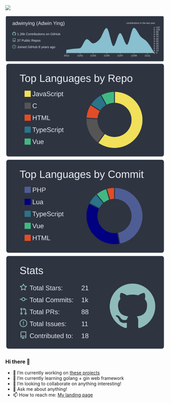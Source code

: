 ![](https://komarev.com/ghpvc/?username=adwinying&color=green)

[![](https://raw.githubusercontent.com/adwinying/adwinying/master/profile-summary-card-output/nord_dark/0-profile-details.svg)](https://github.com/vn7n24fzkq/github-profile-summary-cards)
[![](https://raw.githubusercontent.com/adwinying/adwinying/master/profile-summary-card-output/nord_dark/1-repos-per-language.svg)](https://github.com/vn7n24fzkq/github-profile-summary-cards)
[![](https://raw.githubusercontent.com/adwinying/adwinying/master/profile-summary-card-output/nord_dark/2-most-commit-language.svg)](https://github.com/vn7n24fzkq/github-profile-summary-cards)
[![](https://raw.githubusercontent.com/adwinying/adwinying/master/profile-summary-card-output/nord_dark/3-stats.svg)](https://github.com/vn7n24fzkq/github-profile-summary-cards)

### Hi there 👋

- 🔭 I’m currently working on [these projects](https://github.com/adwinying/todo/projects/1)
- 🌱 I’m currently learning golang + gin web framework
- 👯 I’m looking to collaborate on anything interesting!
- 💬 Ask me about anything!
- 📫 How to reach me: [My landing page](https://iAdw.in)
